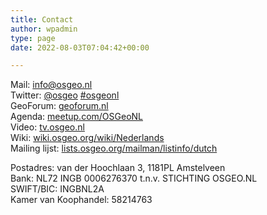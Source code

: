 ```yaml
---
title: Contact
author: wpadmin
type: page
date: 2022-08-03T07:04:42+00:00

---
```

Mail: [info@osgeo.nl][1]    
Twitter: [@osgeo][2] [#osgeonl][3]   
GeoForum: [geoforum.nl][7]  
Agenda: [meetup.com/OSGeoNL][6]  
Video: [tv.osgeo.nl][8]    
Wiki: [wiki.osgeo.org/wiki/Nederlands][5]    
Mailing lijst: [lists.osgeo.org/mailman/listinfo/dutch][4]    

Postadres: van der Hoochlaan 3, 1181PL Amstelveen  
Bank: NL72 INGB 0006276370 t.n.v. STICHTING OSGEO.NL  
SWIFT/BIC: INGBNL2A  
Kamer van Koophandel: 58214763

[1]: mailto:info@osgeo.nl "info@osgeo.nl"
[2]: https://twitter.com/osgeonl "@osgeo"
[3]: https://twitter.com/search?q=%23osgeonl "#osgeonl"
[4]: https://lists.osgeo.org/mailman/listinfo/dutch
[5]: https://wiki.osgeo.org/wiki/Nederlands "wiki.osgeo.org/wiki/Nederlands"
[6]: https://meetup.com/OSGeoNL "meetup.com/OSGeoNL"
[7]: https://geoforum.nl "geoforum.nl"
[8]: https://tv.osgeo.nl "tv.osgeo.nl"

